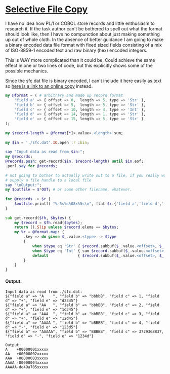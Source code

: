 [1]: https://rosettacode.org/wiki/Selective_File_Copy

# [Selective File Copy][1]

I have no idea how PL/I or COBOL store records and little enthusiasm to research it. If the task author can't be bothered to spell out what the format should look like, then I have no compunction about just making something up out of whole cloth. In the absence of better guidance I am going to make a binary encoded data file format with fixed sized fields consisting of a mix of ISO-8859-1 encoded text and raw binary (hex) encoded integers.



This is WAY more complicated than it could be. Could achieve the same effect in one or two lines of code, but this explicitly shows some of the possible mechanics.



Since the sfc.dat file is binary encoded, I can't include it here easily as text so [here is a link to an online copy](https://github.com/thundergnat/rc/blob/master/sfc.dat) instead.

```raku
my @format = ( # arbitrary and made up record format
    'field a' => { offset => 0,  length => 5, type => 'Str' },
    'field b' => { offset => 5,  length => 5, type => 'Str' },
    'field c' => { offset => 10, length => 4, type => 'Int' },
    'field d' => { offset => 14, length => 1, type => 'Str' },
    'field e' => { offset => 15, length => 5, type => 'Str' }
);
 
my $record-length = @format[*]».value».<length>.sum;
 
my $in = './sfc.dat'.IO.open :r :bin;
 
say "Input data as read from $in:";
my @records;
@records.push: get-record($in, $record-length) until $in.eof;
.perl.say for @records;
 
# not going to bother to actually write out to a file, if you really want to,
# supply a file handle to a local file
say "\nOutput:";
my $outfile = $*OUT; # or some other filename, whatever.
 
for @records -> $r {
    $outfile.printf( "%-5s%s%08x%5s\n", flat $r.{'field a','field d','field c'}, 'xxxxx' );
}
 
sub get-record($fh, $bytes) {
    my $record = $fh.read($bytes);
    return ().Slip unless $record.elems == $bytes;
    my %r = @format.map: {
        .key => do given $_.value.<type> -> $type
        {
            when $type eq 'Str' { $record.subbuf($_.value.<offset>, $_.value.<length>).decode }
            when $type eq 'Int' { sum $record.subbuf($_.value.<offset>, $_.value.<length>) Z+< (24,16,8,0) }
            default             { $record.subbuf($_.value.<offset>, $_.value.<length>) } # Buf
        }
    }
}
```

#### Output:
```
Input data as read from ./sfc.dat:
${"field a" => "A    ", "field b" => "bbbbB", "field c" => 1, "field d" => "+", "field e" => "d2345"}
${"field a" => "AA   ", "field b" => "bbbBB", "field c" => 2, "field d" => "+", "field e" => "1d345"}
${"field a" => "AAA  ", "field b" => "bbBBB", "field c" => 3, "field d" => "+", "field e" => "12d45"}
${"field a" => "AAAA ", "field b" => "bBBBB", "field c" => 4, "field d" => "-", "field e" => "123d5"}
${"field a" => "AAAAA", "field b" => "BBBBB", "field c" => 3729368837, "field d" => "-", "field e" => "1234d"}

Output:
A    +00000001xxxxx
AA   +00000002xxxxx
AAA  +00000003xxxxx
AAAA -00000004xxxxx
AAAAA-de49a705xxxxx
```